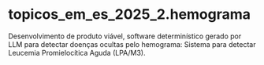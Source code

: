 # topicos_em_es_2025_2.hemograma
Desenvolvimento de produto viável, software determinístico gerado por LLM para detectar doenças ocultas pelo hemograma:
Sistema para detectar Leucemia Promielocítica Aguda (LPA/M3).

